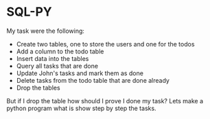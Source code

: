 # SQL-PY
My task were the following: 
- Create two tables, one to store the users and one for the todos
- Add a column to the todo table
- Insert data into the tables
- Query all tasks that are done
- Update John's tasks and mark them as done
- Delete tasks from the todo table that are done already
- Drop the tables

But if I drop the table how should I prove I done my task? Lets make a python program what is show step by step the tasks.
